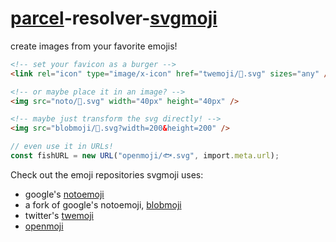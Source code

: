 # [parcel](https://github.com/parcel-bundler/parcel)-resolver-[svgmoji](https://github.com/svgmoji/svgmoji)

create images from your favorite emojis!

```html
<!-- set your favicon as a burger -->
<link rel="icon" type="image/x-icon" href="twemoji/🍔.svg" sizes="any" />

<!-- or maybe place it in an image? -->
<img src="noto/🚀.svg" width="40px" height="40px" />

<!-- maybe just transform the svg directly! -->
<img src="blobmoji/💃.svg?width=200&height=200" />
```

```ts
// even use it in URLs!
const fishURL = new URL("openmoji/🐟.svg", import.meta.url);
```

Check out the emoji repositories svgmoji uses:
- google's [notoemoji](https://github.com/googlefonts/noto-emoji)
- a fork of google's notoemoji, [blobmoji](https://github.com/c1710/blobmoji)
- twitter's [twemoji](https://github.com/twitter/twemoji)
- [openmoji](https://github.com/hfg-gmuend/openmoji)